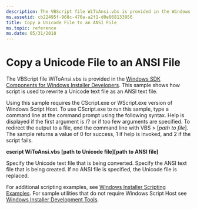 ```yaml
---
description: The VBScript file WiToAnsi.vbs is provided in the Windows SDK Components for Windows Installer Developers. This sample shows how script is used to rewrite a Unicode text file as an ANSI text file.
ms.assetid: cb22495f-968c-470a-a2f1-d0e068133956
title: Copy a Unicode File to an ANSI File
ms.topic: reference
ms.date: 05/31/2018
---
```


# Copy a Unicode File to an ANSI File

The VBScript file WiToAnsi.vbs is provided in the [Windows SDK Components for Windows Installer Developers](platform-sdk-components-for-windows-installer-developers.md). This sample shows how script is used to rewrite a Unicode text file as an ANSI text file.

Using this sample requires the CScript.exe or WScript.exe version of Windows Script Host. To use CScript.exe to run this sample, type a command line at the command prompt using the following syntax. Help is displayed if the first argument is /? or if too few arguments are specified. To redirect the output to a file, end the command line with VBS > \[*path to file*\]. The sample returns a value of 0 for success, 1 if help is invoked, and 2 if the script fails.

**cscript WiToAnsi.vbs \[path to Unicode file\]\[path to ANSI file\]**

Specify the Unicode text file that is being converted. Specify the ANSI text file that is being created. If no ANSI file is specified, the Unicode file is replaced.

For additional scripting examples, see [Windows Installer Scripting Examples](windows-installer-scripting-examples.md). For sample utilities that do not require Windows Script Host see [Windows Installer Development Tools](windows-installer-development-tools.md).

 

 



